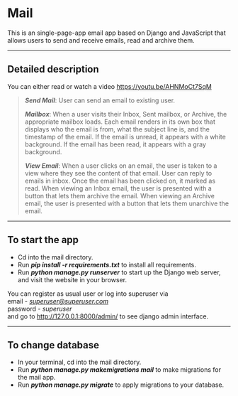 # **Mail**

This is an single-page-app email app based on Django and JavaScript that allows users to send and receive emails, read and archive them.

---

## **Detailed description**

You can either read or watch a video https://youtu.be/AHNMoCt7SqM


> ***Send Mail***: User can send an email to existing user.
>
>***Mailbox***: When a user visits their Inbox, Sent mailbox, or Archive, the appropriate mailbox loads.
Each email renders in its own box that displays who the email is from, what the subject line is, and the timestamp of the email.
If the email is unread, it appears with a white background. If the email has been read, it appears with a gray background.
>
>***View Email***: When a user clicks on an email, the user is taken to a view where they see the content of that email. User can reply to emails in inbox.
Once the email has been clicked on, it marked as read. When viewing an Inbox email, the user is presented with a button that lets them archive the email. When viewing an Archive email, the user is presented with a button that lets them unarchive the email. 
>

---
## **To start the app**

- Cd into the mail directory. 
- Run ***pip install -r requirements.txt*** to install all requirements.
- Run ***python manage.py runserver*** to start up the Django web server, and visit the website in your browser.

You can register as usual user or log into superuser via  
email - *superuser@superuser.com*  
password - *superuser*  
and go to http://127.0.0.1:8000/admin/ to see django admin interface.

---
## **To change database**

- In your terminal, cd into the mail directory. 
- Run ***python manage.py makemigrations mail*** to make migrations for the mail app.
- Run ***python manage.py migrate*** to apply migrations to your database.